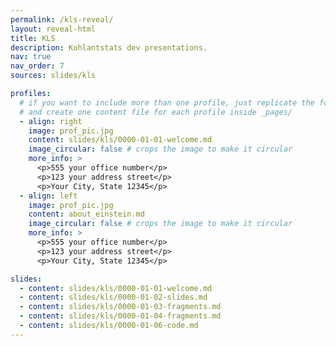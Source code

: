 ```yaml
---
permalink: /kls-reveal/
layout: reveal-html
title: KLS
description: Kohlantstats dev presentations.
nav: true
nav_order: 7
sources: slides/kls

profiles:
  # if you want to include more than one profile, just replicate the following block
  # and create one content file for each profile inside _pages/
  - align: right
    image: prof_pic.jpg
    content: slides/kls/0000-01-01-welcome.md
    image_circular: false # crops the image to make it circular
    more_info: >
      <p>555 your office number</p>
      <p>123 your address street</p>
      <p>Your City, State 12345</p>
  - align: left
    image: prof_pic.jpg
    content: about_einstein.md
    image_circular: false # crops the image to make it circular
    more_info: >
      <p>555 your office number</p>
      <p>123 your address street</p>
      <p>Your City, State 12345</p>

slides:
  - content: slides/kls/0000-01-01-welcome.md
  - content: slides/kls/0000-01-02-slides.md
  - content: slides/kls/0000-01-03-fragments.md
  - content: slides/kls/0000-01-04-fragments.md
  - content: slides/kls/0000-01-06-code.md
---
```


